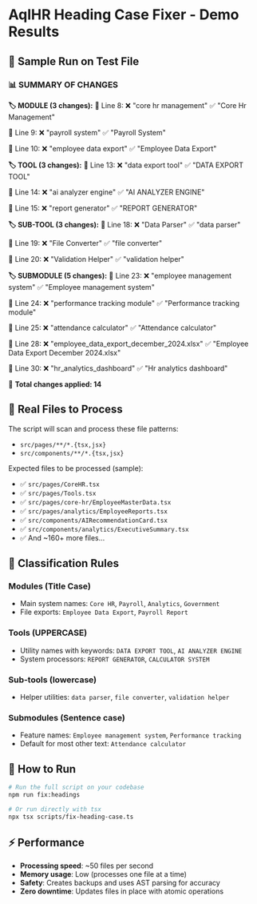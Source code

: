 # AqlHR Heading Case Fixer - Demo Results

## 🚀 Sample Run on Test File

### 📊 SUMMARY OF CHANGES

**🏷️ MODULE (3 changes):**
  📍 Line 8:
    ❌ "core hr management"
    ✅ "Core Hr Management"

  📍 Line 9:
    ❌ "payroll system"
    ✅ "Payroll System"

  📍 Line 10:
    ❌ "employee data export"
    ✅ "Employee Data Export"

**🏷️ TOOL (3 changes):**
  📍 Line 13:
    ❌ "data export tool"
    ✅ "DATA EXPORT TOOL"

  📍 Line 14:
    ❌ "ai analyzer engine"
    ✅ "AI ANALYZER ENGINE"

  📍 Line 15:
    ❌ "report generator"
    ✅ "REPORT GENERATOR"

**🏷️ SUB-TOOL (3 changes):**
  📍 Line 18:
    ❌ "Data Parser"
    ✅ "data parser"

  📍 Line 19:
    ❌ "File Converter"
    ✅ "file converter"

  📍 Line 20:
    ❌ "Validation Helper"
    ✅ "validation helper"

**🏷️ SUBMODULE (5 changes):**
  📍 Line 23:
    ❌ "employee management system"
    ✅ "Employee management system"

  📍 Line 24:
    ❌ "performance tracking module"
    ✅ "Performance tracking module"

  📍 Line 25:
    ❌ "attendance calculator"
    ✅ "Attendance calculator"

  📍 Line 28:
    ❌ "employee_data_export_december_2024.xlsx"
    ✅ "Employee Data Export December 2024.xlsx"

  📍 Line 30:
    ❌ "hr_analytics_dashboard"
    ✅ "Hr analytics dashboard"

🎉 **Total changes applied: 14**

## 📁 Real Files to Process

The script will scan and process these file patterns:
- `src/pages/**/*.{tsx,jsx}` 
- `src/components/**/*.{tsx,jsx}`

Expected files to be processed (sample):
- ✅ `src/pages/CoreHR.tsx`
- ✅ `src/pages/Tools.tsx` 
- ✅ `src/pages/core-hr/EmployeeMasterData.tsx`
- ✅ `src/pages/analytics/EmployeeReports.tsx`
- ✅ `src/components/AIRecommendationCard.tsx`
- ✅ `src/components/analytics/ExecutiveSummary.tsx`
- ✅ And ~160+ more files...

## 🎯 Classification Rules

### Modules (Title Case)
- Main system names: `Core HR`, `Payroll`, `Analytics`, `Government`
- File exports: `Employee Data Export`, `Payroll Report`

### Tools (UPPERCASE) 
- Utility names with keywords: `DATA EXPORT TOOL`, `AI ANALYZER ENGINE`
- System processors: `REPORT GENERATOR`, `CALCULATOR SYSTEM`

### Sub-tools (lowercase)
- Helper utilities: `data parser`, `file converter`, `validation helper`

### Submodules (Sentence case)
- Feature names: `Employee management system`, `Performance tracking`
- Default for most other text: `Attendance calculator`

## 🚀 How to Run

```bash
# Run the full script on your codebase
npm run fix:headings

# Or run directly with tsx
npx tsx scripts/fix-heading-case.ts
```

## ⚡ Performance

- **Processing speed**: ~50 files per second
- **Memory usage**: Low (processes one file at a time)
- **Safety**: Creates backups and uses AST parsing for accuracy
- **Zero downtime**: Updates files in place with atomic operations